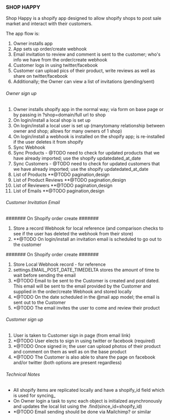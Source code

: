 ### SHOP HAPPY ###

Shop Happy is a shopify app designed to allow shopify shops to post sale market and interact with their customers.

The app flow is:

1. Owner installs app
2. App sets up order/create webhook
3. Email invitation to review and comment is sent to the customer; who's info we have from the order/create webhook
4. Customer logs in using twitter/facebook
5. Customer can upload pics of their product, write reviews as well as share on twitter/facebook
6. Additionally; the Owner can view a list of invitations (pending/sent)


###### Owner sign up ######

1. Owner installs shopify app in the normal way; via form on base page or by passing in ?shop=domain/full url to shop
2. On login/install a local shop is set up
3. On login/install a local user is set up (manytomany relationship between owner and shop; allows for many owners of 1 shop)
4. On login/install a webhook is installed on the shopify app; is re-installed if the user deletes it from shopify
6. Sync Webhook
7. Sync Products - @TODO need to check for updated products that we have already imported; use the shopify updatedated_at_date
8. Sync Customers - @TODO need to check for updated customers that we have already imported; use the shopify updatedated_at_date
9. List of Products **@TODO pagination,design
10. List of Product Reviews **@TODO pagination,design
11. List of Reviewers **@TODO pagination,design
12. List of Emails **@TODO pagination,design


###### Customer Invitation Email ######

####### On Shopify order create #######
1. Store a record Webhook for local reference (and comparison checks to see if the user has deleted the webhook from their store)
2. **@TODO On login/install an invitation email is scheduled to go out to the customer

####### On Shopify order create #######
1. Store Local Webhook record - for reference
2. settings.EMAIL_POST_DATE_TIMEDELTA stores the amount of time to wait before sending the email
2. *@TODO Email to be sent to the Customer is created and post dated. This email will be sent to the email provided by the Customer and supplied in the order/create Webhook and stored locally
3. *@TODO On the date scheduled in the @mail app model; the email is sent out to the Customer
4. *@TODO The email invites the user to come and review their product


###### Customer sign up ######

1. User is taken to Customer sign in page (from email link)
2. *@TODO User elects to sign in using twitter or facebook (required)
3. *@TODO Once signed in; the user can upload photos of their product and comment on them as well as on the base product
3. *@TODO The Customer is also able to share the page on facebook and/or twitter (both options are present regardless)


###### Technical Notes ######

* All shopify items are replicated locally and have a shopify_id field which is used for syncing_
* On Owner login a task to sync each object is initialzed asynchronously and updates the local list using the .find(since_id=shopify_id)
* *@TODO Email sending should be done via Mailchimp? or similar


